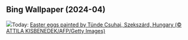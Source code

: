 ## Bing Wallpaper (2024-04)
![](https://www.bing.com/th?id=OHR.HungarianEggs_EN-CA7704543588_UHD.jpg&w=1000)Today: [Easter eggs painted by Tünde Csuhaj, Szekszárd, Hungary (© ATTILA KISBENEDEK/AFP/Getty Images)](https://www.bing.com/th?id=OHR.HungarianEggs_EN-CA7704543588_UHD.jpg)